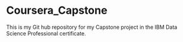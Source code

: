 # Coursera_Capstone
This is my Git hub repository for my Capstone project in the IBM Data Science Professional certificate.
